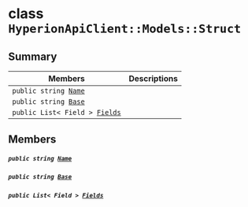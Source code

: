 # class `HyperionApiClient::Models::Struct` 

## Summary

 Members                                | Descriptions                                
----------------------------------------|---------------------------------------------
`public string `[`Name`](#class_hyperion_api_client_1_1_models_1_1_struct_1a7ee9065718e6628dc7791b756fa6c0f9) | 
`public string `[`Base`](#class_hyperion_api_client_1_1_models_1_1_struct_1a8e70df439a79507a2e3a5dcfe1a4d11d) | 
`public List< Field > `[`Fields`](#class_hyperion_api_client_1_1_models_1_1_struct_1ac6e92dbbe28ecc6336ea2dd5e140a9a7) | 

## Members

##### `public string `[`Name`](#class_hyperion_api_client_1_1_models_1_1_struct_1a7ee9065718e6628dc7791b756fa6c0f9) 

##### `public string `[`Base`](#class_hyperion_api_client_1_1_models_1_1_struct_1a8e70df439a79507a2e3a5dcfe1a4d11d) 

##### `public List< Field > `[`Fields`](#class_hyperion_api_client_1_1_models_1_1_struct_1ac6e92dbbe28ecc6336ea2dd5e140a9a7) 

